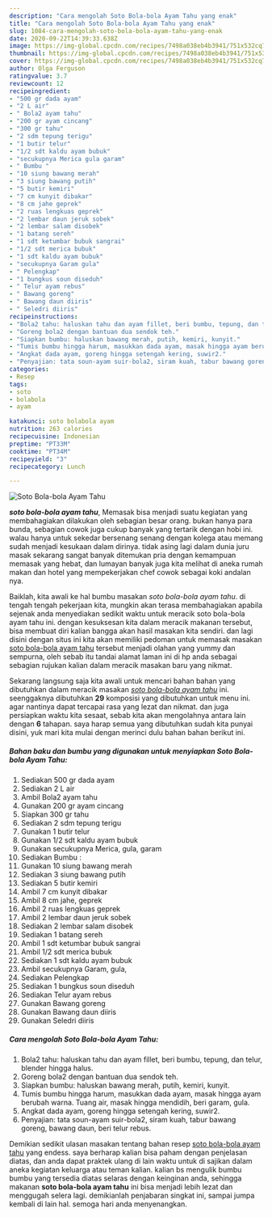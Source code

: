 ```yaml
---
description: "Cara mengolah Soto Bola-bola Ayam Tahu yang enak"
title: "Cara mengolah Soto Bola-bola Ayam Tahu yang enak"
slug: 1084-cara-mengolah-soto-bola-bola-ayam-tahu-yang-enak
date: 2020-09-22T14:39:33.638Z
image: https://img-global.cpcdn.com/recipes/7498a038eb4b3941/751x532cq70/soto-bola-bola-ayam-tahu-foto-resep-utama.jpg
thumbnail: https://img-global.cpcdn.com/recipes/7498a038eb4b3941/751x532cq70/soto-bola-bola-ayam-tahu-foto-resep-utama.jpg
cover: https://img-global.cpcdn.com/recipes/7498a038eb4b3941/751x532cq70/soto-bola-bola-ayam-tahu-foto-resep-utama.jpg
author: Olga Ferguson
ratingvalue: 3.7
reviewcount: 12
recipeingredient:
- "500 gr dada ayam"
- "2 L air"
- " Bola2 ayam tahu"
- "200 gr ayam cincang"
- "300 gr tahu"
- "2 sdm tepung terigu"
- "1 butir telur"
- "1/2 sdt kaldu ayam bubuk"
- "secukupnya Merica gula garam"
- " Bumbu "
- "10 siung bawang merah"
- "3 siung bawang putih"
- "5 butir kemiri"
- "7 cm kunyit dibakar"
- "8 cm jahe geprek"
- "2 ruas lengkuas geprek"
- "2 lembar daun jeruk sobek"
- "2 lembar salam disobek"
- "1 batang sereh"
- "1 sdt ketumbar bubuk sangrai"
- "1/2 sdt merica bubuk"
- "1 sdt kaldu ayam bubuk"
- "secukupnya Garam gula"
- " Pelengkap"
- "1 bungkus soun diseduh"
- " Telur ayam rebus"
- " Bawang goreng"
- " Bawang daun diiris"
- " Seledri diiris"
recipeinstructions:
- "Bola2 tahu: haluskan tahu dan ayam fillet, beri bumbu, tepung, dan telur, blender hingga halus."
- "Goreng bola2 dengan bantuan dua sendok teh."
- "Siapkan bumbu: haluskan bawang merah, putih, kemiri, kunyit."
- "Tumis bumbu hingga harum, masukkan dada ayam, masak hingga ayam berubah warna. Tuang air, masak hingga mendidih, beri garam, gula."
- "Angkat dada ayam, goreng hingga setengah kering, suwir2."
- "Penyajian: tata soun-ayam suir-bola2, siram kuah, tabur bawang goreng, bawang daun, beri telur rebus."
categories:
- Resep
tags:
- soto
- bolabola
- ayam

katakunci: soto bolabola ayam 
nutrition: 263 calories
recipecuisine: Indonesian
preptime: "PT33M"
cooktime: "PT34M"
recipeyield: "3"
recipecategory: Lunch

---
```



![Soto Bola-bola Ayam Tahu](https://img-global.cpcdn.com/recipes/7498a038eb4b3941/751x532cq70/soto-bola-bola-ayam-tahu-foto-resep-utama.jpg)

<b><i>soto bola-bola ayam tahu</i></b>, Memasak bisa menjadi suatu kegiatan yang membahagiakan dilakukan oleh sebagian besar orang. bukan hanya para bunda, sebagian cowok juga cukup banyak yang tertarik dengan hobi ini. walau hanya untuk sekedar bersenang senang dengan kolega atau memang sudah menjadi kesukaan dalam dirinya. tidak asing lagi dalam dunia juru masak sekarang sangat banyak ditemukan pria dengan kemampuan memasak yang hebat, dan lumayan banyak juga kita melihat di aneka rumah makan dan hotel yang mempekerjakan chef cowok sebagai koki andalan nya.



Baiklah, kita awali ke hal bumbu masakan <i>soto bola-bola ayam tahu</i>. di tengah tengah pekerjaan kita, mungkin akan terasa membahagiakan apabila sejenak anda menyediakan sedikit waktu untuk meracik soto bola-bola ayam tahu ini. dengan kesuksesan kita dalam meracik makanan tersebut, bisa membuat diri kalian bangga akan hasil masakan kita sendiri. dan lagi disini dengan situs ini kita akan memiliki pedoman untuk memasak masakan <u>soto bola-bola ayam tahu</u> tersebut menjadi olahan yang yummy dan sempurna, oleh sebab itu tandai alamat laman ini di hp anda sebagai sebagian rujukan kalian dalam meracik masakan baru yang nikmat.


Sekarang langsung saja kita awali untuk mencari bahan bahan yang dibutuhkan dalam meracik masakan <u><i>soto bola-bola ayam tahu</i></u> ini. seenggaknya dibutuhkan <b>29</b> komposisi yang dibutuhkan untuk menu ini. agar nantinya dapat tercapai rasa yang lezat dan nikmat. dan juga persiapkan waktu kita sesaat, sebab kita akan mengolahnya antara lain dengan <b>6</b> tahapan. saya harap semua yang dibutuhkan sudah kita punyai disini, yuk mari kita mulai dengan merinci dulu bahan bahan berikut ini.

<!--inarticleads1-->

##### Bahan baku dan bumbu yang digunakan untuk menyiapkan Soto Bola-bola Ayam Tahu:

1. Sediakan 500 gr dada ayam
1. Sediakan 2 L air
1. Ambil  Bola2 ayam tahu
1. Gunakan 200 gr ayam cincang
1. Siapkan 300 gr tahu
1. Sediakan 2 sdm tepung terigu
1. Gunakan 1 butir telur
1. Gunakan 1/2 sdt kaldu ayam bubuk
1. Gunakan secukupnya Merica, gula, garam
1. Sediakan  Bumbu :
1. Gunakan 10 siung bawang merah
1. Sediakan 3 siung bawang putih
1. Sediakan 5 butir kemiri
1. Ambil 7 cm kunyit dibakar
1. Ambil 8 cm jahe, geprek
1. Ambil 2 ruas lengkuas geprek
1. Ambil 2 lembar daun jeruk sobek
1. Sediakan 2 lembar salam disobek
1. Sediakan 1 batang sereh
1. Ambil 1 sdt ketumbar bubuk sangrai
1. Ambil 1/2 sdt merica bubuk
1. Sediakan 1 sdt kaldu ayam bubuk
1. Ambil secukupnya Garam, gula,
1. Sediakan  Pelengkap
1. Sediakan 1 bungkus soun diseduh
1. Sediakan  Telur ayam rebus
1. Gunakan  Bawang goreng
1. Gunakan  Bawang daun diiris
1. Gunakan  Seledri diiris




<!--inarticleads2-->

##### Cara mengolah Soto Bola-bola Ayam Tahu:

1. Bola2 tahu: haluskan tahu dan ayam fillet, beri bumbu, tepung, dan telur, blender hingga halus.
1. Goreng bola2 dengan bantuan dua sendok teh.
1. Siapkan bumbu: haluskan bawang merah, putih, kemiri, kunyit.
1. Tumis bumbu hingga harum, masukkan dada ayam, masak hingga ayam berubah warna. Tuang air, masak hingga mendidih, beri garam, gula.
1. Angkat dada ayam, goreng hingga setengah kering, suwir2.
1. Penyajian: tata soun-ayam suir-bola2, siram kuah, tabur bawang goreng, bawang daun, beri telur rebus.




Demikian sedikit ulasan masakan tentang bahan resep <u>soto bola-bola ayam tahu</u> yang endess. saya berharap kalian bisa paham dengan penjelasan diatas, dan anda dapat praktek ulang di lain waktu untuk di sajikan dalam aneka kegiatan keluarga atau teman kalian. kalian bs mengulik bumbu bumbu yang tersedia diatas selaras dengan keinginan anda, sehingga makanan <b>soto bola-bola ayam tahu</b> ini bisa menjadi lebih lezat dan menggugah selera lagi. demikianlah penjabaran singkat ini, sampai jumpa kembali di lain hal. semoga hari anda menyenangkan.
